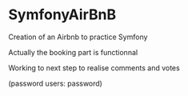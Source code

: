 # SymfonyAirBnB

 Creation of an Airbnb to practice Symfony
 
 Actually the booking part is functionnal
 
 Working to next step to realise comments and votes
 
 (password users: password)
